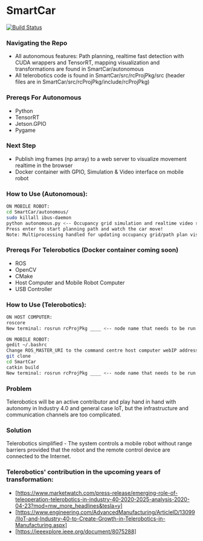 # SmartCar
[![Build Status](https://travis-ci.org/joemccann/dillinger.svg?branch=master)](https://travis-ci.org/joemccann/dillinger)

### Navigating the Repo
* All autonomous features: Path planning, realtime fast detection with CUDA wrappers and TensorRT, mapping visualization and transformations are found in SmartCar/autonomous 
* All telerobotics code is found in SmartCar/src/rcProjPkg/src (header files are in SmartCar/src/rcProjPkg/include/rcProjPkg)

### Prereqs For Autonomous
* Python 
* TensorRT
* Jetson.GPIO
* Pygame

### Next Step
* Publish img frames (np array) to a web server to visualize movement realtime in the browser
* Docker container with GPIO, Simulation & Video interface on mobile robot

### How to Use (Autonomous):
```sh
ON MOBILE ROBOT:
cd SmartCar/autonomous/
sudo killall ibus-daemon
python autonomous.py <-- Occupancy grid simulation and realtime video stream should show up
Press enter to start planning path and watch the car move!
Note: Multiprocessing handled for updating occupancy grid/path plan visualization and realtime video stream.
```

### Prereqs For Telerobotics (Docker container coming soon)
* ROS
* OpenCV
* CMake
* Host Computer and Mobile Robot Computer
* USB Controller

### How to Use (Telerobotics):
```sh
ON HOST COMPUTER:
roscore
New terminal: rosrun rcProjPkg ____ <-- node name that needs to be run on host machine: (controllerData, joystickProcessing and vidRead)

ON MOBILE ROBOT:
gedit ~/.bashrc
Change ROS_MASTER_URI to the command centre host computer webIP address (use ifconfig)
git clone
cd SmartCar
catkin build
New terminal: rosrun rcProjPkg ____ <-- node name that needs to be run on host machine - (motorControls and vidStream)

```

### Problem
Telerobotics will be an active contributor and play hand in hand with autonomy in Industry 4.0 and general case IoT, but the infrastructure and communication channels are too complicated.

### Solution
Telerobotics simplified - The system controls a mobile robot without range barriers provided that the robot and the remote control device are connected to the Internet.

### Telerobotics' contribution in the upcoming years of transformation:
* [https://www.marketwatch.com/press-release/emerging-role-of-teleoperation-telerobotics-in-industry-40-2020-2025-analysis-2020-04-23?mod=mw_more_headlines&tesla=y]
* [https://www.engineering.com/AdvancedManufacturing/ArticleID/13099/IIoT-and-Industry-40-to-Create-Growth-in-Telerobotics-in-Manufacturing.aspx]
* [https://ieeexplore.ieee.org/document/8075288]
